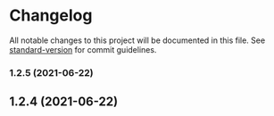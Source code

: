 # Changelog

All notable changes to this project will be documented in this file. See [standard-version](https://github.com/conventional-changelog/standard-version) for commit guidelines.

### 1.2.5 (2021-06-22)

## 1.2.4 (2021-06-22)
